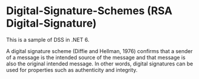 # Digital-Signature-Schemes (RSA Digital-Signature)

This is a sample of DSS in .NET 6.

A digital signature scheme (Diffie and Hellman, 1976) confirms that a sender of a message is the intended source of the message and that message is also the original intended message. In other words, digital signatures can be used for properties such as authenticity and integrity.
